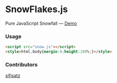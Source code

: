 # SnowFlakes.js
Pure JavaScript Snowfall &mdash; [Demo](https://sifisatz.github.io/SnowFlakes/)

### Usage
```html
<script src="snow.js"></script>
<style>html,body{margin:0;height:100%;}</style>
```

### Contributors
[sifisatz](https://github.com/sifisatz)
